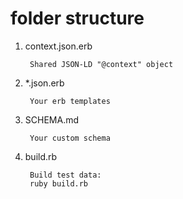 # folder structure
1. context.json.erb 

		Shared JSON-LD "@context" object

2. *.json.erb

		Your erb templates

3. SCHEMA.md

		Your custom schema

4. build.rb

		Build test data:
		ruby build.rb
